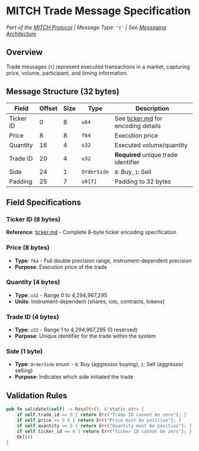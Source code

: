 # MITCH Trade Message Specification

*Part of the [MITCH Protocol](./overview.md) | Message Type: `'t'` | See [Messaging Architecture](./messaging.md)*

## Overview

Trade messages (`t`) represent executed transactions in a market, capturing price, volume, participant, and timing information.

## Message Structure (32 bytes)

| Field     | Offset | Size | Type        | Description                            |
|-----------|--------|------|-------------|----------------------------------------|
| Ticker ID | 0      | 8    | `u64`       | See [ticker.md](ticker.md) for encoding details |
| Price     | 8      | 8    | `f64`       | Execution price                        |
| Quantity  | 16     | 4    | `u32`       | Executed volume/quantity               |
| Trade ID  | 20     | 4    | `u32`       | **Required** unique trade identifier   |
| Side      | 24     | 1    | `OrderSide` | `0`: Buy, `1`: Sell                    |
| Padding   | 25     | 7    | `u8[7]`     | Padding to 32 bytes                    |

## Field Specifications

### Ticker ID (8 bytes)
**Reference**: [ticker.md](ticker.md) - Complete 8-byte ticker encoding specification

### Price (8 bytes)
- **Type**: `f64` - Full double precision range, instrument-dependent precision
- **Purpose**: Execution price of the trade

### Quantity (4 bytes)
- **Type**: `u32` - Range 0 to 4,294,967,295
- **Units**: Instrument-dependent (shares, lots, contracts, tokens)

### Trade ID (4 bytes)
- **Type**: `u32` - Range 1 to 4,294,967,295 (0 reserved)
- **Purpose**: Unique identifier for the trade within the system

### Side (1 byte)
- **Type**: `OrderSide` enum - `0`: Buy (aggressor buying), `1`: Sell (aggressor selling)
- **Purpose**: Indicates which side initiated the trade

## Validation Rules

```rust
pub fn validate(&self) -> Result<(), &'static str> {
    if self.trade_id == 0 { return Err("Trade ID cannot be zero"); }
    if self.price <= 0.0 { return Err("Price must be positive"); }
    if self.quantity == 0 { return Err("Quantity must be positive"); }
    if self.ticker_id == 0 { return Err("Ticker ID cannot be zero"); }
    Ok(())
}
```

